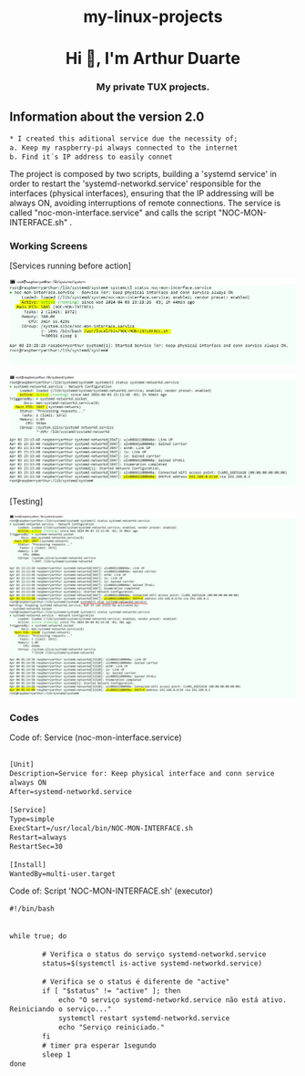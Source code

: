 <h1 align="center">my-linux-projects</h1>
<h1 align="center">Hi 👋, I'm Arthur Duarte</h1>
<h3 align="center">My private TUX projects.</h3>


## Information about the version 2.0

```
* I created this aditional service due the necessity of;
a. Keep my raspberry-pi always connected to the internet
b. Find it´s IP address to easily connet
```

The project is composed by two scripts, building a 'systemd service' in order to restart the
'systemd-networkd.service' responsible for the interfaces (physical interfaces), 
ensuring that the IP addressing will be always ON, avoiding interruptions of remote connections.
The service is called "noc-mon-interface.service" and calls the script "NOC-MON-INTERFACE.sh" .



### Working Screens


[Services running before action] 
<p float="left"><img src="https://github.com/arthurddduarte86/my-linux-projects/blob/main/Ver2.0-service-monitor-NOC/noc-mon-interface_service01.JPG"></p>

<p float="left"><img src="https://github.com/arthurddduarte86/my-linux-projects/blob/main/Ver2.0-service-monitor-NOC/systemd-networkd_service01.JPG"></p>

[Testing]
<p float="left"><img src="https://github.com/arthurddduarte86/my-linux-projects/blob/main/Ver2.0-service-monitor-NOC/testing.JPG"></p>



### Codes

Code of: Service (noc-mon-interface.service)
```

[Unit]
Description=Service for: Keep physical interface and conn service always ON
After=systemd-networkd.service

[Service]
Type=simple
ExecStart=/usr/local/bin/NOC-MON-INTERFACE.sh
Restart=always
RestartSec=30

[Install]
WantedBy=multi-user.target

```

Code of: Script 'NOC-MON-INTERFACE.sh' (executor)
```
#!/bin/bash


while true; do

        # Verifica o status do serviço systemd-networkd.service
        status=$(systemctl is-active systemd-networkd.service)

        # Verifica se o status é diferente de "active"
        if [ "$status" != "active" ]; then
            echo "O serviço systemd-networkd.service não está ativo. Reiniciando o serviço..."
            systemctl restart systemd-networkd.service
            echo "Serviço reiniciado."
        fi
		# timer pra esperar 1segundo
        sleep 1
done
```
